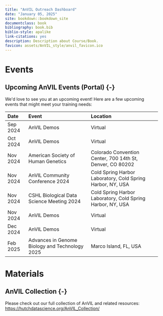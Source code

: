 ```yaml
---
title: "AnVIL Outreach Dashboard"
date: "January 05, 2025"
site: bookdown::bookdown_site
documentclass: book
bibliography: book.bib
biblio-style: apalike
link-citations: yes
description: Description about Course/Book.
favicon: assets/AnVIL_style/anvil_favicon.ico
---
```



# Events

## Upcoming AnVIL Events (Portal) {-}

We'd love to see you at an upcoming event! Here are a few upcoming events that might meet your training needs:

<table>
 <thead>
  <tr>
   <th style="text-align:left;"> Date </th>
   <th style="text-align:left;"> Event </th>
   <th style="text-align:left;"> Location </th>
  </tr>
 </thead>
<tbody>
  <tr>
   <td style="text-align:left;"> Sep 2024 </td>
   <td style="text-align:left;"> AnVIL Demos </td>
   <td style="text-align:left;"> Virtual </td>
  </tr>
  <tr>
   <td style="text-align:left;"> Oct 2024 </td>
   <td style="text-align:left;"> AnVIL Demos </td>
   <td style="text-align:left;"> Virtual </td>
  </tr>
  <tr>
   <td style="text-align:left;"> Nov 2024 </td>
   <td style="text-align:left;"> American Society of Human Genetics </td>
   <td style="text-align:left;"> Colorado Convention Center, 700 14th St, Denver, CO 80202 </td>
  </tr>
  <tr>
   <td style="text-align:left;"> Nov 2024 </td>
   <td style="text-align:left;"> AnVIL Community Conference 2024 </td>
   <td style="text-align:left;"> Cold Spring Harbor Laboratory, Cold Spring Harbor, NY, USA </td>
  </tr>
  <tr>
   <td style="text-align:left;"> Nov 2024 </td>
   <td style="text-align:left;"> CSHL Biological Data Science Meeting 2024 </td>
   <td style="text-align:left;"> Cold Spring Harbor Laboratory, Cold Spring Harbor, NY, USA </td>
  </tr>
  <tr>
   <td style="text-align:left;"> Nov 2024 </td>
   <td style="text-align:left;"> AnVIL Demos </td>
   <td style="text-align:left;"> Virtual </td>
  </tr>
  <tr>
   <td style="text-align:left;"> Dec 2024 </td>
   <td style="text-align:left;"> AnVIL Demos </td>
   <td style="text-align:left;"> Virtual </td>
  </tr>
  <tr>
   <td style="text-align:left;"> Feb 2025 </td>
   <td style="text-align:left;"> Advances in Genome Biology and Technology 2025 </td>
   <td style="text-align:left;"> Marco Island, FL, USA </td>
  </tr>
</tbody>
</table>

# Materials

## AnVIL Collection {-}

Please check out our full collection of AnVIL and related resources: https://hutchdatascience.org/AnVIL_Collection/

